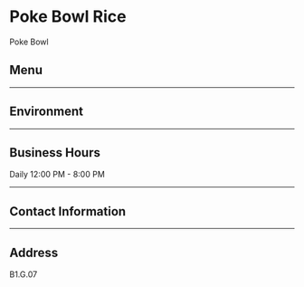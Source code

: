 # Poke Bowl Rice

Poke Bowl

## Menu

---

## Environment

---

## Business Hours

Daily 12:00 PM - 8:00 PM

---

## Contact Information

---

## Address

B1.G.07
